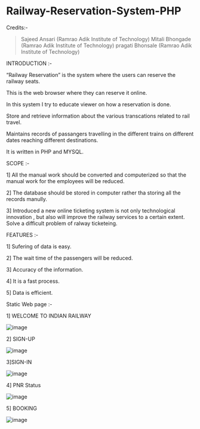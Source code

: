 # Railway-Reservation-System-PHP
Credits:-
> Sajeed Ansari (Ramrao Adik Institute of Technology)
> Mitali Bhongade (Ramrao Adik Institute of Technology)
> pragati Bhonsale (Ramrao Adik Institute of Technology)

INTRODUCTION :-

“Railway Reservation” is the system where the users can 
reserve the railway seats.

This is the web browser where they can reserve it online. 

In this system I try to educate viewer on how a reservation is done.

Store and retrieve information about the various transcations related to rail travel.

Maintains records of passangers travelling in the different trains on different dates reaching different destinations.

It is written in PHP and MYSQL.


SCOPE :-

1] All the manual work should be converted  and computerized so that the manual work for the employees will be reduced.

2] The database should be stored in computer rather tha storing all the records manully. 

3] Introduced a new online ticketing system is not only technological innovation , but also will improve the railway services to a certain extent. Solve a difficult problem of ralway ticketeing.  

FEATURES :-

1] Sufering of data is easy.

2] The wait time of the passengers will be reduced.

3] Accuracy of the information.

4] It is a fast process.

5] Data is efficient.

Static Web page :-

1] WELCOME TO INDIAN RAILWAY 

![image](https://user-images.githubusercontent.com/102681838/186255030-ae9072c5-94ea-46a2-a968-b2709c3f0b4f.png)

2] SIGN-UP 

![image](https://user-images.githubusercontent.com/102681838/186255380-efb8539b-5214-4c07-ba64-d10d94997449.png)

3]SIGN-IN

![image](https://user-images.githubusercontent.com/102681838/186255933-a9521ad9-46b5-4cb5-9e90-aa2408b54122.png)

4] PNR Status 

![image](https://user-images.githubusercontent.com/102681838/186256172-a850eead-50d9-4721-b0b3-fc7e4466ab94.png)

5] BOOKING 

![image](https://user-images.githubusercontent.com/102681838/186256581-0dd2cc6e-c702-4f0e-8ec1-2f1b9e82d5f1.png)












